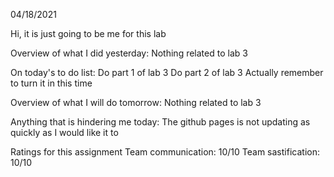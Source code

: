 04/18/2021

Hi, it is just going to be me for this lab



Overview of what I did yesterday:
Nothing related to lab 3



On today's to do list:
Do part 1 of lab 3
Do part 2 of lab 3
Actually remember to turn it in this time



Overview of what I will do tomorrow:
Nothing related to lab 3



Anything that is hindering me today:
The github pages is not updating as quickly as I would like it to



Ratings for this assignment
Team communication: 10/10
Team sastification: 10/10
